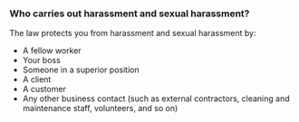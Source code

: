 ###  Who carries out harassment and sexual harassment?

The law protects you from harassment and sexual harassment by:

  * A fellow worker 
  * Your boss 
  * Someone in a superior position 
  * A client 
  * A customer 
  * Any other business contact (such as external contractors, cleaning and maintenance staff, volunteers, and so on) 
